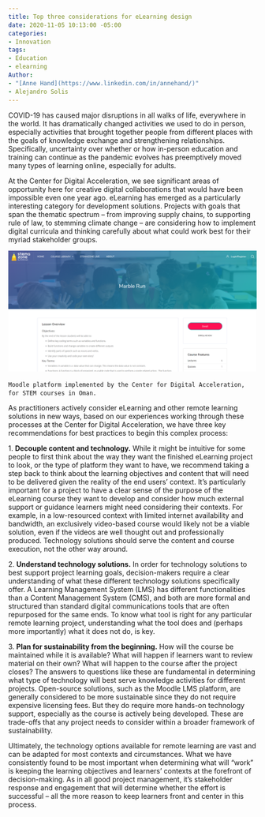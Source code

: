 ```yaml
---
title: Top three considerations for eLearning design
date: 2020-11-05 10:13:00 -05:00
categories:
- Innovation
tags:
- Education
- elearning
Author:
- "[Anne Hand](https://www.linkedin.com/in/annehand/)"
- Alejandro Solis
---
```


COVID-19 has caused major disruptions in all walks of life, everywhere in the world. It has dramatically changed activities we used to do in person, especially activities that brought together people from different places with the goals of knowledge exchange and strengthening relationships. Specifically, uncertainty over whether or how in-person education and training can continue as the pandemic evolves has preemptively moved many types of learning online, especially for adults.

At the Center for Digital Acceleration, we see significant areas of opportunity here for creative digital collaborations that would have been impossible even one year ago. eLearning has emerged as a particularly interesting category for development solutions. Projects with goals that span the thematic spectrum – from improving supply chains, to supporting rule of law, to stemming climate change – are considering how to implement digital curricula and thinking carefully about what could work best for their myriad stakeholder groups.

![Capture-a98d9f.PNG](/uploads/Capture-a98d9f.PNG)

`Moodle platform implemented by the Center for Digital Acceleration, for STEM courses in Oman.`

As practitioners actively consider eLearning and other remote learning solutions in new ways, based on our experiences working through these processes at the Center for Digital Acceleration, we have three key recommendations for best practices to begin this complex process:

1\. **Decouple content and technology.** While it might be intuitive for some people to first think about the way they want the finished eLearning project to look, or the type of platform they want to have, we recommend taking a step back to think about the learning objectives and content that will need to be delivered given the reality of the end users’ context. It’s particularly important for a project to have a clear sense of the purpose of the eLearning course they want to develop and consider how much external support or guidance learners might need considering their contexts. For example, in a low-resourced context with limited internet availability and bandwidth, an exclusively video-based course would likely not be a viable solution, even if the videos are well thought out and professionally produced. Technology solutions should serve the content and course execution, not the other way around.

2\. **Understand technology solutions.** In order for technology solutions to best support project learning goals, decision-makers require a clear understanding of what these different technology solutions specifically offer. A Learning Management System (LMS) has different functionalities than a Content Management System (CMS), and both are more formal and structured than standard digital communications tools that are often repurposed for the same ends. To know what tool is right for any particular remote learning project, understanding what the tool does and (perhaps more importantly) what it does not do, is key.

3\. **Plan for sustainability from the beginning.** How will the course be maintained while it is available? What will happen if learners want to review material on their own? What will happen to the course after the project closes? The answers to questions like these are fundamental in determining what type of technology will best serve knowledge activities for different projects. Open-source solutions, such as the Moodle LMS platform, are generally considered to be more sustainable since they do not require expensive licensing fees. But they do require more hands-on technology support, especially as the course is actively being developed. These are trade-offs that any project needs to consider within a broader framework of sustainability.

Ultimately, the technology options available for remote learning are vast and can be adapted for most contexts and circumstances. What we have consistently found to be most important when determining what will “work” is keeping the learning objectives and learners’ contexts at the forefront of decision-making. As in all good project management, it’s stakeholder response and engagement that will determine whether the effort is successful – all the more reason to keep learners front and center in this process.